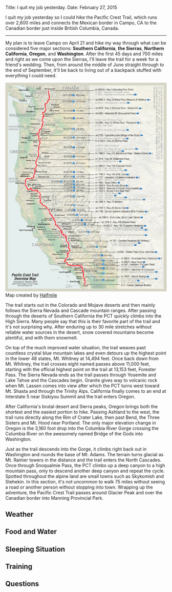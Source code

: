 Title: I quit my job yesterday.
Date: February 27, 2015

I quit my job yesterday so I could hike the Pacific Crest Trail, which runs over 2,600 miles and connects the Mexican border in Campo, CA to the Canadian border just inside British Columbia, Canada.
- - -
My plan is to leave Campo on April 21 and hike my way through what can be considered five major sections: **Southern California**, **the Sierras**, **Northern California**, **Oregon**, and **Washington**. After the first 45 days and 700 miles and right as we come upon the Sierras, I'll leave the trail for a week for a friend's wedding.  Then, from around the middle of June straight through to the end of September, it'll be back to living out of a backpack stuffed with everything I could need.
<div class="post-image">
    <a href="/images/pct-overview.png" target="_blank">
        <img src="/images/pct-overview.png">
    </a>
    <div class="image-caption">
        Map created by <a href="http://www.pctmap.net/" target="_blank">Halfmile</a>
    </div>
</div>

The trail starts out in the Colorado and Mojave deserts and then mainly follows the Sierra Nevada and Cascade mountain ranges.  After passing through the deserts of Southern California the PCT quickly climbs into the High Sierra.  Many people say that this is their favorite part of the trail and it's not surprising why.  After enduring up to 30 mile stretches without reliable water sources in the desert, snow covered mountains become plentiful, and with them snowmelt.

On top of the much improved water situation, the trail weaves past countless crystal blue mountain lakes and even detours up the highest point in the lower 48 states, Mt. Whitney at 14,494 feet.  Once back down from Mt. Whitney, the trail crosses eight named passes above 11,000 feet, starting with the official highest point on the trail at 13,153 feet, Forester Pass.  The Sierra Nevada ends as the trail passes through Yosemite and Lake Tahoe and the Cascades begin.  Granite gives way to volcanic rock when Mt. Lassen comes into view after which the PCT turns west toward Mt. Shasta and through the Trinity Alps.  California finally comes to an end at Interstate 5 near Siskiyou Summit and the trail enters Oregon.

After California's brutal desert and Sierra peaks, Oregon brings both the shortest and the easiest portion to hike.  Passing Ashland to the west, the trail runs directly along the Rim of Crater Lake, then past Bend, the Three Sisters and Mt. Hood near Portland.  The only major elevation change in Oregon is the 3,160 foot drop into the Columbia River Gorge crossing the Columbia River on the awesomely named Bridge of the Gods into Washington.

Just as the trail descends into the Gorge, it climbs right back out in Washington and rounds the base of Mt. Adams.  The terrain turns glacial as Mt. Rainier towers in the distance and the trail enters the North Cascades.  Once through Snoqualmie Pass, the PCT climbs up a deep canyon to a high mountain pass, only to descend another deep canyon and repeat the cycle.  Spotted throughout the alpine land are small towns such as Skykomish and Stehekin.  In this section, it's not uncommon to walk 75 miles without seeing a road or another person without stopping into town.  Wrapping up the adventure, the Pacific Crest Trail passes around Glacier Peak and over the Canadian border into Manning Provincial Park.

Weather
---

Food and Water
---

Sleeping Situation
---

Training
---

Questions
---